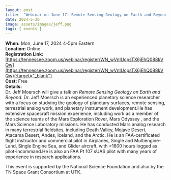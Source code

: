 ```yaml
---
layout: post
title:  "Webinar on June 17: Remote Sensing Geology on Earth and Beyond"
date: 2024-5-30
image: assets/images/jeff.png
tags: [ events ]
---
```



**When:** Mon, June 17, 2024 4-5pm Eastern   
**Location:** Online   
**Registration Link:** [https://tennessee.zoom.us/webinar/register/WN_wVnIUcpsTX6jEhQ088kVQw](https://tennessee.zoom.us/webinar/register/WN_wVnIUcpsTX6jEhQ088kVQw){:target="_blank"}     
**Cost:** Free  
**Details:**    
Dr. Jeff Moersch will give a talk on *Remote Sensing Geology on Earth and Beyond*. Dr. Jeff Moersch is an experienced planetary science researcher with a focus on studying the geology of planetary surfaces, remote sensing, terrestrial analog work, and planetary instrument development.He has extensive spacecraft mission experience, including work as a member of the science teams of the Mars Exploration Rover, Mars Odyssey , and the Mars Science Laboratory missions. He has conducted Mars analog research in many terrestrial fieldsites, including Death Valley, Mojave Desert, Atacama Desert, Andes, Iceland, and the Arctic. He is an FAA-certificated flight instructor and commercial pilot in Airplanes, Single and Multiengine-Land, Single Engine Sea, and Glider aircraft, with >1600 hours logged as pilot-incommand.He is also an FAA Pt 107 sUAS pilot with many years of experience in research applications.

This event is supported by the National Science Foundation and also by the TN Space Grant Consortium at UTK.
<br/>
<br/>
<br/>


